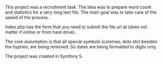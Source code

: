 This project was a recruitment task. The idea was to prepare word count and statistics for a very long text file. The main goal was to take care of the speed of the process.

Index.php has the form that you need to submit the file url at (does not matter if online or from hard drive).

The core assumption is that all special symbols (commas, dots etc) besides the hyphen, are being removed. So dates are being formatted to digits only. 

The project was created in Symfony 5.
